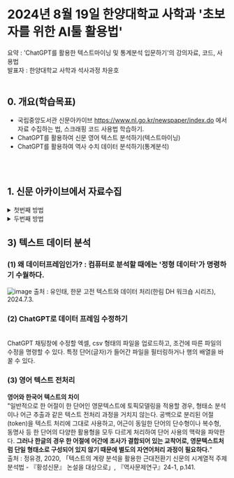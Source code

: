 # 2024년 8월 19일 한양대학교 사학과 '초보자를 위한 AI툴 활용법'
요약 : 'ChatGPT를 활용한 텍스트마이닝 및 통계분석 입문하기'의 강의자료, 코드, 사용법\
발표자 : 한양대학교 사학과 석사과정 차윤호
<br><br>

## 0. 개요(학습목표)
  
- 국립중앙도서관 신문아카이브 https://www.nl.go.kr/newspaper/index.do 에서 자료 수집하는 법, 스크래핑 코드 사용법 학습하기.
- ChatGPT를 활용하여 신문 영어 텍스트 분석하기(텍스트마이닝)
- ChatGPT를 활용하여 역사 수치 데이터 분석하기(통계분석)

<br><br>
## 1. 신문 아카이브에서 자료수집
<details>
  <summary>첫번째 방법</summary>
  
### 1) 신문 아카이브에서 제공하는 '신문브라우징'과 데이터 다운로드 
![image](https://github.com/user-attachments/assets/94da38e7-cdde-4906-a2a1-cc605f5ec056)
![image](https://github.com/user-attachments/assets/27b10222-93d9-4bfc-95ad-8311c1c6989b)
![제목 없음](https://github.com/user-attachments/assets/f89a93ac-d0c8-45a6-b0ce-c13856b3da5b)

  
</details>
<details>
  <summary>두번째 방법</summary>
  
### 2) 스크래핑 코드 사용법 
1. 본 깃허브 페이지 상단의 file 중 '신문아카이브_스크래핑_코드.ipynb' 클릭<br><br>
2. **'open in colab'** 클릭<br><br>
3. 좌측 파일 마크 클릭
- ![image](https://github.com/user-attachments/assets/3966fb80-75ec-4ca2-8700-bf466fd840a7)<br><br>
4. 차례대로 셀 실행 버튼 클릭(셀 하나가 완료되면 다음 셀 실행)
- ![image](https://github.com/user-attachments/assets/35c518c5-0637-40b2-96dc-62a17939dad7)<br><br>
5. 세 번째 셀에서 ID 입력할 때 스크래핑 할 신문 기사의 첫 아이디 입력 후 엔터, 마지막 아이디 입력 후 엔터

<div style="margin: 0 auto; width: fit-content;">

| 신문 제목 | 처음 아이디 | 마지막 아이디 |
|----------|----------|----------|
| 독립신문 영문판 | 00093088662 | 00093105675 |
| 대한매일신보 영문판 | 00093087842 | 00093088661 |
| Row 3, Column 1 | Row 3, Column 2 | Row 3, Column 3 |
| Row 4, Column 1 | Row 4, Column 2 | Row 4, Column 3 |

</div>

</details>

  
## 3) 텍스트 데이터 분석
### (1) **왜 데이터프레임인가?** : 컴퓨터로 분석할 때에는 '정형 데이터'가 명령하기 수월하다. 
![image](https://github.com/user-attachments/assets/0b2541d5-cbfe-4ac8-b64b-58bf2a7b1668)
출처 : 유인태, 한문 고전 텍스트와 데이터 처리(한림 DH 워크숍 시리즈), 2024.7.3.
<br>
### (2) ChatGPT로 **데이터 프레임** 수정하기 
<br>
  ChatGPT 채팅창에 수정할 엑셀, csv 형태의 파일을 업로드하고, 조건에 따른 파일의 수정을 명령할 수 있다. 특정 단어(글자)가 들어간 파일을 필터링하거나 행의 배열을 바꿀 수 있다.

### (3) 영어 텍스트 전처리
**영어와 한국어 텍스트의 차이**
<br>
  "일반적으로 한 어절이 한 단어인 영문텍스트에 토픽모델링을 적용할 경우, 형태소 분석이나 어근 추출과 같은 텍스트 전처리 과정을 거치지 않는다. 공백으로 분리된 어절(token)을 텍스트 처리에 그대로 사용하고, 어근이 동일한 단어의 단수형이나 복수형, 동명사 등 한 단어의 다양한 활용형을 모두 다르게 처리하여 단어 사용의 맥락을 파악한다. **그러나 한글의 경우 한 어절에 어간에 조사가 결합되어 있는 교착어로, 영문텍스트처럼 단일 형태소로 구성되어 있지 않기 때문에 별도의 자연어처리 과정이 필요하다.**"
<br>
출처 : 정유경, 2020, 「텍스트의 계량 분석을 활용한 근대전환기 신문의 시계열적 주제 분석법 - 『황성신문』 논설을 대상으로」, 『역사문제연구』24-1, p.141.




